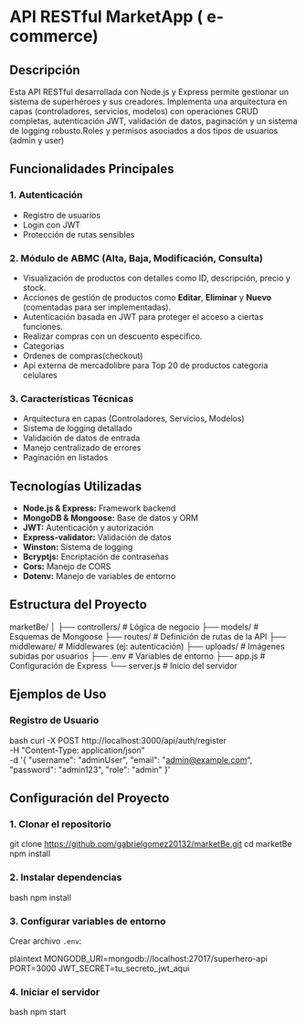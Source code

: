 # API RESTful MarketApp ( e-commerce)

## Descripción
Esta API RESTful desarrollada con Node.js y Express permite gestionar un sistema de superhéroes y sus creadores. Implementa una arquitectura en capas (controladores, servicios, modelos) con operaciones CRUD completas, autenticación JWT, validación de datos, paginación y un sistema de logging robusto.Roles y permisos asociados a dos tipos de usuarios (admin y user)

## Funcionalidades Principales

### 1. Autenticación
- Registro de usuarios
- Login con JWT
- Protección de rutas sensibles

### 2. Módulo de ABMC (Alta, Baja, Modificación, Consulta)
- Visualización de productos con detalles como ID, descripción, precio y stock.
- Acciones de gestión de productos como **Editar**, **Eliminar** y **Nuevo** (comentadas para ser implementadas).
- Autenticación basada en JWT para proteger el acceso a ciertas funciones.
- Realizar compras con un descuento especifico.
- Categorias
- Ordenes de compras(checkout)
- Api externa de mercadolibre para Top 20 de productos categoria celulares

### 3. Características Técnicas
- Arquitectura en capas (Controladores, Servicios, Modelos)
- Sistema de logging detallado
- Validación de datos de entrada
- Manejo centralizado de errores
- Paginación en listados

## Tecnologías Utilizadas
- **Node.js & Express:** Framework backend
- **MongoDB & Mongoose:** Base de datos y ORM
- **JWT:** Autenticación y autorización
- **Express-validator:** Validación de datos
- **Winston:** Sistema de logging
- **Bcryptjs:** Encriptación de contraseñas
- **Cors:** Manejo de CORS
- **Dotenv:** Manejo de variables de entorno

## Estructura del Proyecto

marketBe/
│
├── controllers/ # Lógica de negocio
├── models/ # Esquemas de Mongoose
├── routes/ # Definición de rutas de la API
├── middleware/ # Middlewares (ej: autenticación)
├── uploads/ # Imágenes subidas por usuarios
├── .env # Variables de entorno
├── app.js # Configuración de Express
└── server.js # Inicio del servidor


## Ejemplos de Uso

### Registro de Usuario

bash
curl -X POST http://localhost:3000/api/auth/register \
-H "Content-Type: application/json" \
-d '{
    "username": "adminUser",
    "email": "admin@example.com",
    "password": "admin123",
    "role": "admin"
}'


## Configuración del Proyecto

### 1. Clonar el repositorio

git clone https://github.com/gabrielgomez20132/marketBe.git
cd marketBe
npm install

### 2. Instalar dependencias

bash
npm install


### 3. Configurar variables de entorno
Crear archivo `.env`:

plaintext
MONGODB_URI=mongodb://localhost:27017/superhero-api
PORT=3000
JWT_SECRET=tu_secreto_jwt_aqui

### 4. Iniciar el servidor

bash
npm start
